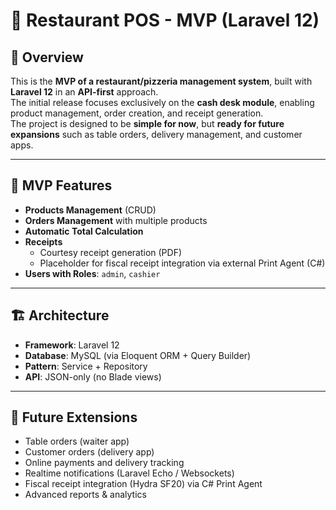 # 🍕 Restaurant POS - MVP (Laravel 12)

## 📌 Overview
This is the **MVP of a restaurant/pizzeria management system**, built with **Laravel 12** in an **API-first** approach.  
The initial release focuses exclusively on the **cash desk module**, enabling product management, order creation, and receipt generation.  
The project is designed to be **simple for now**, but **ready for future expansions** such as table orders, delivery management, and customer apps.

---

## 🎯 MVP Features
- **Products Management** (CRUD)
- **Orders Management** with multiple products
- **Automatic Total Calculation**
- **Receipts**
  - Courtesy receipt generation (PDF)
  - Placeholder for fiscal receipt integration via external Print Agent (C#)
- **Users with Roles**: `admin`, `cashier`

---

## 🏗️ Architecture
- **Framework**: Laravel 12
- **Database**: MySQL (via Eloquent ORM + Query Builder)
- **Pattern**: Service + Repository
- **API**: JSON-only (no Blade views)

---

## 🚀 Future Extensions
- Table orders (waiter app)
- Customer orders (delivery app)
- Online payments and delivery tracking
- Realtime notifications (Laravel Echo / Websockets)
- Fiscal receipt integration (Hydra SF20) via C# Print Agent
- Advanced reports & analytics